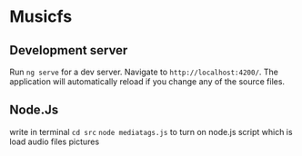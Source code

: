 # Musicfs

## Development server

Run `ng serve` for a dev server. Navigate to `http://localhost:4200/`. The application will automatically reload if you change any of the source files.

## Node.Js

write in terminal `cd src`  `node mediatags.js` to turn on node.js script which is load audio files pictures
